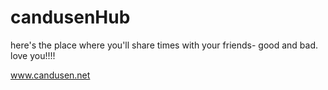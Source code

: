 # candusenHub
here's the place where you'll share times with your friends- good and bad.
love you!!!!

www.candusen.net
